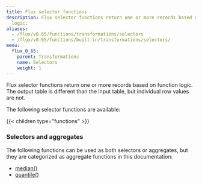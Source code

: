 ```yaml
---
title: Flux selector functions
description: Flux selector functions return one or more records based on function
  logic.
aliases:
  - /flux/v0.65/functions/transformations/selectors
  - /flux/v0.65/functions/built-in/transformations/selectors/
menu:
  flux_0_65:
    parent: Transformations
    name: Selectors
    weight: 1
---
```


Flux selector functions return one or more records based on function logic.
The output table is different than the input table, but individual row values are not.

The following selector functions are available:

{{< children type="functions" >}}


### Selectors and aggregates
The following functions can be used as both selectors or aggregates, but they are
categorized as aggregate functions in this documentation:

- [median()](/flux/v0.65/stdlib/built-in/transformations/aggregates/median)
- [quantile()](/flux/v0.65/stdlib/built-in/transformations/aggregates/quantile)

